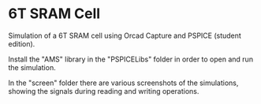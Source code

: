 # 6T SRAM Cell

Simulation of a 6T SRAM cell using Orcad Capture and PSPICE (student edition).

Install the "AMS" library in the "PSPICELibs" folder in order to open and run the simulation.

In the "screen" folder there are various screenshots of the simulations, showing the signals during reading and writing operations.
